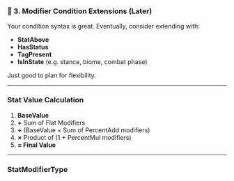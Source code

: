 ### 🔸 3. Modifier Condition Extensions (Later)

Your condition syntax is great. Eventually, consider extending with:

- **StatAbove**
- **HasStatus**
- **TagPresent**
- **IsInState** (e.g. stance, biome, combat phase)

Just good to plan for flexibility.

---

### Stat Value Calculation

1. **BaseValue**
2. **+** Sum of Flat Modifiers
3. **+** (BaseValue × Sum of PercentAdd modifiers)
4. **×** Product of (1 + PercentMul modifiers)
5. **= Final Value**

---

### StatModifierType
